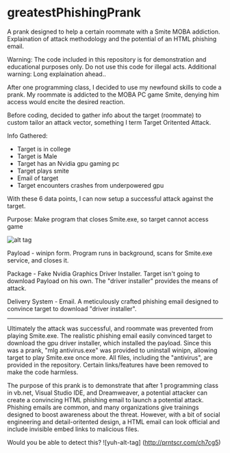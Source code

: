 # greatestPhishingPrank
A prank designed to help a certain roommate with a Smite MOBA addiction. Explaination of attack methodology and the potential of an HTML phishing email.

Warning: The code included in this repository is for demonstration and educational purposes only. Do not use this code for illegal acts. 
Additional warning: Long explaination ahead..

After one programming class, I decided to use my newfound skills to code a prank. My roommate is addicted to the MOBA PC game Smite, denying him access would encite the desired reaction. 

Before coding, decided to gather info about the target (roommate) to custom tailor an attack vector, something I term Target Oritented Attack. 

Info Gathered:
- Target is in college
- Target is Male
- Target has an Nvidia gpu gaming pc
- Target plays smite
- Email of target
- Target encounters crashes from underpowered gpu

With these 6 data points, I can now setup a successful attack against the target.

Purpose: Make program that closes Smite.exe, so target cannot access game

![alt tag](http://prntscr.com/ch75tb)

Payload - winipn form. Program runs in background, scans for Smite.exe service, and closes it.

Package - Fake Nvidia Graphics Driver Installer. Target isn't going to download Payload on his own. The "driver installer" 
          provides the means of attack.

Delivery System - Email. A meticulously crafted phishing email designed to convince target to download "driver installer".

______________________________________________________________________________________________________________________________
Ultimately the attack was successful, and roommate was prevented from playing Smite.exe. The realistic phishing email easily convinced target to download the gpu driver installer, which installed the payload. Since this was a prank, "mlg antivirus.exe" was provided
to uninstall winipn, allowing target to play Smite.exe once more. All files, including the "antivirus", are provided in the repository. Certain links/features have been removed to make the code harmless.

The purpose of this prank is to demonstrate that after 1 programming class in vb.net, Visual Studio IDE, and Dreamweaver, a potential attacker can create a convincing HTML phishing email to launch a potential attack. Phishing emails are common, and many organizations give trainings designed to boost awareness about the threat. However, with a bit of social engineering and detail-oritented design, a HTML email can look official and include invisible embed links to malicious files. 

Would you be able to detect this?
![yuh-alt-tag] (http://prntscr.com/ch7cg5)


